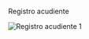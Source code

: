 Registro acudiente

![Registro acudiente 1](https://github.com/user-attachments/assets/a8a3f48e-10fb-4c26-ad01-76f6ae02e425)
